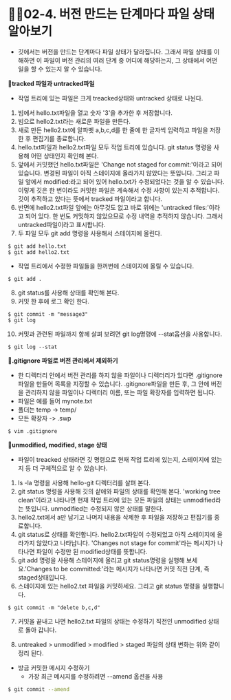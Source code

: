 # 🏄‍♂️02-4. 버전 만드는 단계마다 파일 상태 알아보기
- 깃에서는 버전을 만드는 단계마다 파일 상태가 달라집니다. 그래서 파일 상태를 이해하면 이 파일이 버전 관리의 여러 단계 중 어디에 해당하는지, 그 상태에서 어떤 일을 할 수 있는지 알 수 있습니다.

**🔎tracked 파일과 untracked파일**
- 작업 트리에 있는 파일은 크게 treacked상태와 untracked 상태로 나뉜다.

1. 빔에서 hello.txt파일을 열고 숫자 '3'을 추가한 후 저장합니다.
2. 빔으로 hello2.txt라는 새로운 파일을 만든다.
3. 새로 만든 hello2.txt에 알파벳 a,b,c,d를 한 줄에 한 글자씩 입력하고 파일을 저장한 후 편집기를 종료합니다.
4. hello.txt파일과 hello2.txt파일 모두 작업 트리에 있습니다. git status 명령을 사용해 어떤 상태인지 확인해 본다.
5. 앞에서 커밋했던 hello.txt파일은 'Change not staged for commit:'이라고 되어 있습니다. 변경된 파일이 아직 스테이지에 올라가지 않았다는 뜻입니다. 그리고 파일 앞에서 modified:라고 되어 있어 hello.txt가 수정되었다는 것을 알 수 있습니다. 이렇게 깃은 한 번이라도 커밋한 파일은 계속해서 수정 사항이 있는지 추적합니다. 깃이 추적하고 있다는 뜻에서 tracked 파일이라고 합니다.
6. 반면에 hello2.txt파일 앞에는 아무것도 없고 바로 위에는 'untracked files:'이라고 되어 있다. 한 번도 커밋하지 않았으므로 수정 내역을 추적하지 않습니다. 그래서 untracked파일이라고 표시합니다.
7. 두 파일 모두 git add 명령을 사용해서 스테이지에 올린다.
```
$ git add hello.txt
$ git add hello2.txt
```
- 작업 트리에서 수정한 파일들을 한꺼번에 스테이지에 올릴 수 있습니다.
```
$ git add .
```
8. git status를 사용해 상태를 확인해 본다.
9. 커밋 한 후에 로그 확인 한다.
```
$ git commit -m "message3"
$ git log
```
10. 커밋과 관련된 파일까지 함께 살펴 보려면 git log명령에 --stat옵션을 사용합니다.
```
$ git log --stat
```
**🔎.gitignore 파일로 버전 관리에서 제외하기**
- 한 디렉터리 안에서 버전 관리를 하지 않을 파일이나 디렉터리가 있다면 .gitignore 파일을 만들어 목록을 지정할 수 있습니다. .gitignore파일을 만든 후, 그 안에 버전을 관리하지 않을 파일이나 디렉터리 이름, 또는 파일 확장자를 입력하면 됩니다.
- 파일은 예를 들어 mynote.txt
- 폴더는 temp -> temp/
- 모든 확장자 -> .swp
```
$ vim .gitignore
```
**🔎unmodified, modified, stage 상태**
- 파일이 treacked 상태라면 깃 명령으로 현재 작업 트리에 있는지, 스테이지에 있는지 등 더 구체적으로 알 수 있습니다.

1. ls -la 명령을 사용해 hello-git 디렉터리를 살펴 본다.
2. git status 명령을 사용해 깃의 샅애와 파일의 상태를 확인해 본다. 'working tree clean'이라고 나타나면 현재 작업 트리에 있는 모든 파일의 상태는 unmodified라는 뜻입니다. unmodified는 수정되지 않은 상태를 말한다.
3. hello2.txt에서 a만 남기고 나머지 내용을 삭제한 후 파일을 저장하고 편집기를 종료합니다.
4. git status로 상태를 확인합니다. hello2.txt파일이 수정되었고 아직 스테이지에 올라가지 않았다고 나타납니다. 'Changes not stage for commit'라는 메시지가 나타나면 파일이 수정만 된 modified상태를 뜻합니다.
5. git add 명령을 사용해 스테이지에 올리고 git status명령을 실행해 보세요.'Changes to be committed:'라는 메시지가 나타나면 커밋 직전 단계, 즉 staged상태입니다.
6. 스테이지에 있는 hello2.txt 파일을 커밋하세요. 그리고 git status 명령을 실행합니다.
```
$ git commit -m "delete b,c,d"
```
7. 커밋을 끝내고 나면 hello2.txt 파일의 상태는 수정하기 직전인 unmodified 상태로 돌아 갑니다.

8. untreaked > unmodified > modified > staged 파일의 상태 변화는 위와 같이 정리 된다.

- 방금 커밋한 메시지 수정하기
  - 가장 최근 메시지를 수정하려면 --amend 옵션을 사용

``` bash
$ git commit --amend
```

